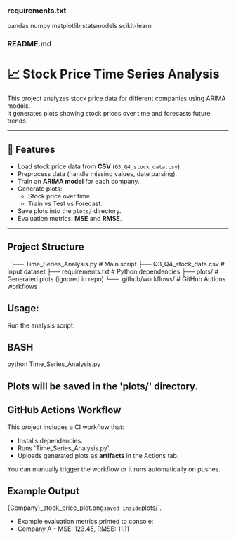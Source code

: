 ### requirements.txt
pandas
numpy
matplotlib
statsmodels
scikit-learn


### README.md
# 📈 Stock Price Time Series Analysis

This project analyzes stock price data for different companies using ARIMA models.  
It generates plots showing stock prices over time and forecasts future trends.

---

## 🚀 Features
- Load stock price data from **CSV** (`Q3_Q4_stock_data.csv`).
- Preprocess data (handle missing values, date parsing).
- Train an **ARIMA model** for each company.
- Generate plots:
  - Stock price over time.
  - Train vs Test vs Forecast.
- Save plots into the `plots/` directory.
- Evaluation metrics: **MSE** and **RMSE**.

---

## Project Structure

.
├── Time_Series_Analysis.py   # Main script
├── Q3_Q4_stock_data.csv      # Input dataset
├── requirements.txt          # Python dependencies
├── plots/                    # Generated plots (ignored in repo)
└── .github/workflows/        # GitHub Actions workflows


## Usage:

Run the analysis script:

## BASH
python Time_Series_Analysis.py

## Plots will be saved in the 'plots/' directory.


## GitHub Actions Workflow

This project includes a CI workflow that:
- Installs dependencies.
- Runs 'Time_Series_Analysis.py'.
- Uploads generated plots as **artifacts** in the Actions tab.

You can manually trigger the workflow or it runs automatically on pushes.

## Example Output

{Company}_stock_price_plot.png` saved inside `plots/`.
- Example evaluation metrics printed to console:
- Company A - MSE: 123.45, RMSE: 11.11
